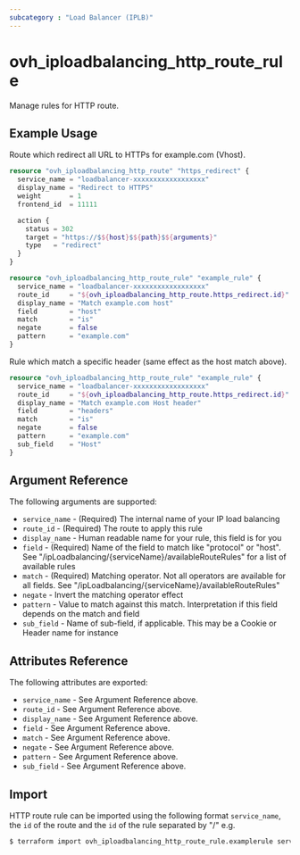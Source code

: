 ```yaml
---
subcategory : "Load Balancer (IPLB)"
---
```


# ovh_iploadbalancing_http_route_rule

Manage rules for HTTP route.

## Example Usage

Route which redirect all URL to HTTPs for example.com (Vhost).

```terraform
resource "ovh_iploadbalancing_http_route" "https_redirect" {
  service_name = "loadbalancer-xxxxxxxxxxxxxxxxxx"
  display_name = "Redirect to HTTPS"
  weight       = 1
  frontend_id  = 11111

  action {
    status = 302
    target = "https://$${host}$${path}$${arguments}"
    type   = "redirect"
  }
}

resource "ovh_iploadbalancing_http_route_rule" "example_rule" {
  service_name = "loadbalancer-xxxxxxxxxxxxxxxxxx"
  route_id     = "${ovh_iploadbalancing_http_route.https_redirect.id}"
  display_name = "Match example.com host"
  field        = "host"
  match        = "is"
  negate       = false
  pattern      = "example.com"
}
```

Rule which match a specific header (same effect as the host match above).

```terraform
resource "ovh_iploadbalancing_http_route_rule" "example_rule" {
  service_name = "loadbalancer-xxxxxxxxxxxxxxxxxx"
  route_id     = "${ovh_iploadbalancing_http_route.https_redirect.id}"
  display_name = "Match example.com Host header"
  field        = "headers"
  match        = "is"
  negate       = false
  pattern      = "example.com"
  sub_field    = "Host"
}
```

## Argument Reference

The following arguments are supported:

* `service_name` - (Required) The internal name of your IP load balancing
* `route_id` - (Required) The route to apply this rule
* `display_name` - Human readable name for your rule, this field is for you
* `field` - (Required) Name of the field to match like "protocol" or "host". See "/ipLoadbalancing/{serviceName}/availableRouteRules" for a list of available rules
* `match` - (Required) Matching operator. Not all operators are available for all fields. See "/ipLoadbalancing/{serviceName}/availableRouteRules"
* `negate` - Invert the matching operator effect
* `pattern` - Value to match against this match. Interpretation if this field depends on the match and field
* `sub_field` - Name of sub-field, if applicable. This may be a Cookie or Header name for instance

## Attributes Reference

The following attributes are exported:

* `service_name` - See Argument Reference above.
* `route_id` - See Argument Reference above.
* `display_name` - See Argument Reference above.
* `field` - See Argument Reference above.
* `match` - See Argument Reference above.
* `negate` - See Argument Reference above.
* `pattern` - See Argument Reference above.
* `sub_field` - See Argument Reference above.

## Import

HTTP route rule can be imported using the following format `service_name`, the `id` of the route and the `id` of the rule separated by "/" e.g.

```bash
$ terraform import ovh_iploadbalancing_http_route_rule.examplerule service_name/route_id/rule_id
```
